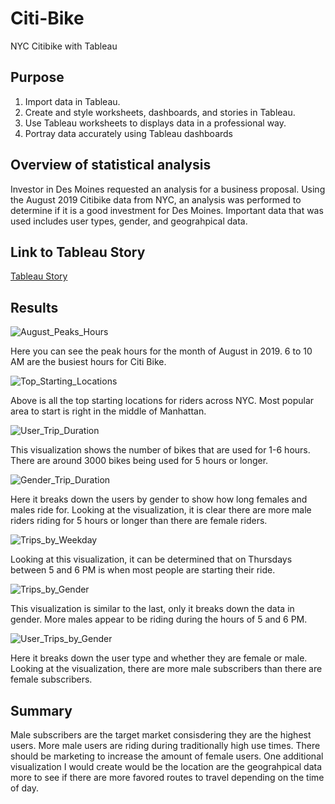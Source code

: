 # Citi-Bike

NYC Citibike with Tableau

## Purpose
1. Import data in Tableau.
2. Create and style worksheets, dashboards, and stories in Tableau.
3. Use Tableau worksheets to displays data in a professional way.
4. Portray data accurately using Tableau dashboards

## Overview of statistical analysis
Investor in Des Moines requested an analysis for a business proposal. Using the August 2019 Citibike data from NYC, an analysis was performed to determine if it is a good investment for Des Moines. Important data that was used includes user types, gender, and geograhpical data.

## Link to Tableau Story
[Tableau Story](https://public.tableau.com/views/CitiBike_Analysis_16747924248880/CitiBikeAnalysis?:language=en-US&publish=yes&:display_count=n&:origin=viz_share_link)

## Results

![August_Peaks_Hours](https://user-images.githubusercontent.com/74940620/215009847-c7c71f6b-cca9-4fcd-be43-b6705902dd99.png)

Here you can see the peak hours for the month of August in 2019. 6 to 10 AM are the busiest hours for Citi Bike.

![Top_Starting_Locations](https://user-images.githubusercontent.com/74940620/215010122-dfbfe7f9-5289-4445-991d-22768910ac07.png)

Above is all the top starting locations for riders across NYC. Most popular area to start is right in the middle of Manhattan.

![User_Trip_Duration](https://user-images.githubusercontent.com/74940620/215010327-7e5dcc8f-ea78-42e0-b2d6-91405aedc73c.png)

This visualization shows the number of bikes that are used for 1-6 hours. There are around 3000 bikes being used for 5 hours or longer.

![Gender_Trip_Duration](https://user-images.githubusercontent.com/74940620/215010520-b0a33865-5b00-4f08-8470-e51bd0fc3e31.png)

Here it breaks down the users by gender to show how long females and males ride for. Looking at the visualization, it is clear there are more male riders riding for 5 hours or longer than there are female riders.

![Trips_by_Weekday](https://user-images.githubusercontent.com/74940620/215010768-4bb6ed40-0adb-41f2-9ec8-5325c83e8652.png)

Looking at this visualization, it can be determined that on Thursdays between 5 and 6 PM is when most people are starting their ride.

![Trips_by_Gender](https://user-images.githubusercontent.com/74940620/215010987-044b5e0e-dc1e-45a9-9838-0a1c41eefe58.png)

This visualization is similar to the last, only it breaks down the data in gender. More males appear to be riding during the hours of 5 and 6 PM.

![User_Trips_by_Gender](https://user-images.githubusercontent.com/74940620/215011232-03cdb9f8-3d77-488b-b308-d0dc8a6db811.png)

Here it breaks down the user type and whether they are female or male. Looking at the visualization, there are more male subscribers than there are female subscribers.

## Summary
Male subscribers are the target market consisdering they are the highest users. More male users are riding during traditionally high use times. There should be marketing to increase the amount of female users. One additional visualization I would create would be the location are the geograhpical data more to see if there are more favored routes to travel depending on the time of day.
